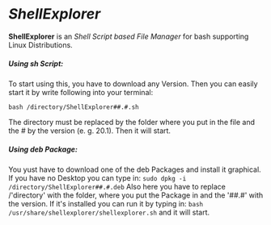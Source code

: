 # *ShellExplorer*

**ShellExplorer** is an *Shell Script based File Manager* for bash supporting Linux Distributions.

##### ***Using sh Script:*** 

To start using this, you have to download any Version. Then you can easily start it by write following into your terminal:

`bash /directory/ShellExplorer##.#.sh`

The directory must be replaced by the folder where you put in the   file and the # by the version (e. g. 20.1). Then it will start.

##### *Using deb Package:* 

You yust have to download one of the deb Packages and install it graphical. If you have no Desktop you can type in:
`sudo dpkg -i /directory/ShellExplorer##.#.deb` 
Also here you have to replace /'directory' with the folder, where you put the Package in and the '##.#' with the version. 
If it's installed you can run it by typing in:
`bash /usr/share/shellexplorer/shellexplorer.sh` 
and it will start.
